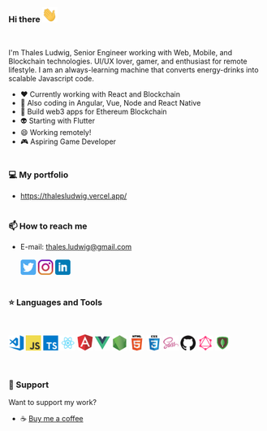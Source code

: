 ### Hi there <img src="./assets/wave.gif" width="30px" height="30px">
<br>

I'm Thales Ludwig, Senior Engineer working with Web, Mobile, and Blockchain technologies. UI/UX lover, gamer, and enthusiast for remote lifestyle. I am an always-learning machine that converts energy-drinks into scalable Javascript code.

- ❤️  Currently working with React and Blockchain
- 🌱  Also coding in Angular, Vue, Node and React Native
- 🔗  Build web3 apps for Ethereum Blockchain
- 👽  Starting with Flutter
- 😄  Working remotely! 
- 🎮  Aspiring Game Developer
<br><br>

### 💻  My portfolio
- https://thalesludwig.vercel.app/
<br><br>

### 📫  How to reach me
- E-mail: thales.ludwig@gmail.com
<br><br>
[<img src="./assets/twitter.png" width="30px">](https://twitter.com/ThalesLudwig)
[<img src="./assets/instagram.jpg" width="30px">](https://www.instagram.com/thalesludwig/)
[<img src="./assets/linkedin.png" width="30px">](https://www.linkedin.com/in/thalesludwig/)
<br><br>

### ⭐  Languages and Tools
<br>
<p float="left">
  <img src="./assets/vscode.png" width="30px">
  <img src="./assets/javascript.png" width="30px">
  <img src="./assets/typescript.png" width="30px">
  <img src="./assets/react.png" width="30px">
  <img src="./assets/angular.svg" width="30px">
  <img src="./assets/vue.png" width="30px">
  <img src="./assets/nodejs.png" width="30px">
  <img src="./assets/html.png" width="30px">
  <img src="./assets/css.png" width="30px">
  <img src="./assets/sass.png" width="30px">
  <img src="./assets/github.png" width="30px">
  <img src="./assets/graphql.png" width="30px">
  <img src="./assets/mongodb.png" width="30px">
</p>
<br>

### 💜  Support
Want to support my work?
- ☕ [Buy me a coffee](https://www.buymeacoffee.com/thalesludwig)
